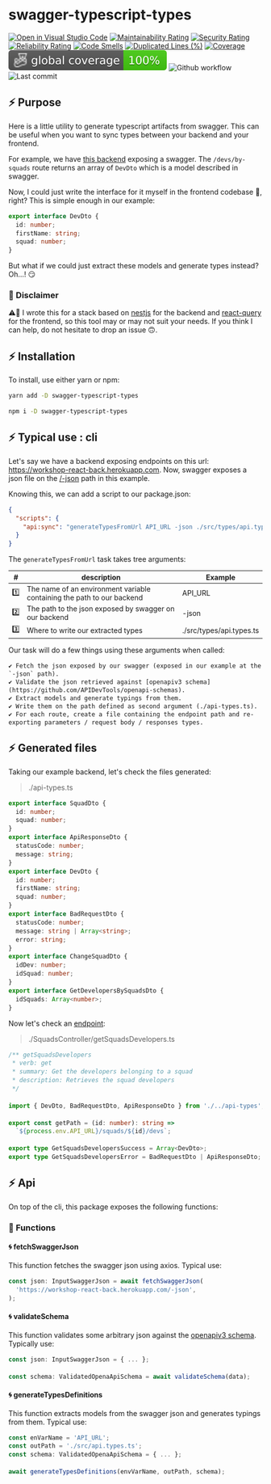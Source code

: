 # swagger-typescript-types

[![Open in Visual Studio Code](https://open.vscode.dev/badges/open-in-vscode.svg)](https://open.vscode.dev/jpb06/swagger-typescript-types)
[![Maintainability Rating](https://sonarcloud.io/api/project_badges/measure?project=jpb06_swagger-typescript-types&metric=sqale_rating)](https://sonarcloud.io/dashboard?id=jpb06_swagger-typescript-types)
[![Security Rating](https://sonarcloud.io/api/project_badges/measure?project=jpb06_swagger-typescript-types&metric=security_rating)](https://sonarcloud.io/dashboard?id=jpb06_swagger-typescript-types)
[![Reliability Rating](https://sonarcloud.io/api/project_badges/measure?project=jpb06_swagger-typescript-types&metric=reliability_rating)](https://sonarcloud.io/dashboard?id=jpb06_swagger-typescript-types)
[![Code Smells](https://sonarcloud.io/api/project_badges/measure?project=jpb06_swagger-typescript-types&metric=code_smells)](https://sonarcloud.io/dashboard?id=jpb06_swagger-typescript-types)
[![Duplicated Lines (%)](https://sonarcloud.io/api/project_badges/measure?project=jpb06_swagger-typescript-types&metric=duplicated_lines_density)](https://sonarcloud.io/dashboard?id=jpb06_swagger-typescript-types)
[![Coverage](https://sonarcloud.io/api/project_badges/measure?project=jpb06_swagger-typescript-types&metric=coverage)](https://sonarcloud.io/dashboard?id=jpb06_swagger-typescript-types)
![Coverage](./badges/coverage-global%20coverage.svg)
![Github workflow](https://img.shields.io/github/workflow/status/jpb06/swagger-typescript-types/Main%20workflow?label=last%20workflow&logo=github-actions)
![Last commit](https://img.shields.io/github/last-commit/jpb06/swagger-typescript-types?logo=git)

## :zap: Purpose

Here is a little utility to generate typescript artifacts from swagger. This can be useful when you want to sync types between your backend and your frontend.

For example, we have [this backend](https://workshop-react-back.herokuapp.com/) exposing a swagger. The `/devs/by-squads` route returns an array of `DevDto` which is a model described in swagger.

Now, I could just write the interface for it myself in the frontend codebase 🤔, right? This is simple enough in our example:

```typescript
export interface DevDto {
  id: number;
  firstName: string;
  squad: number;
}
```

But what if we could just extract these models and generate types instead? Oh...! 😏

### 🔶 Disclaimer

⚠️🚨 I wrote this for a stack based on [nestjs](https://nestjs.com/) for the backend and [react-query](https://react-query.tanstack.com/) for the frontend, so this tool may or may not suit your needs. If you think I can help, do not hesitate to drop an issue 🙃.

## :zap: Installation

To install, use either yarn or npm:

```bash
yarn add -D swagger-typescript-types
```

```bash
npm i -D swagger-typescript-types
```

## :zap: Typical use : cli

Let's say we have a backend exposing endpoints on this url: <https://workshop-react-back.herokuapp.com>.
Now, swagger exposes a json file on the [/-json](https://workshop-react-back.herokuapp.com/-json) path in this example.

Knowing this, we can add a script to our package.json:

```json
{
  "scripts": {
    "api:sync": "generateTypesFromUrl API_URL -json ./src/types/api.types.ts"
  }
}
```

The `generateTypesFromUrl` task takes tree arguments:

| #   | description                                                            | Example                  |
| --- | ---------------------------------------------------------------------- | ------------------------ |
| 1️⃣  | The name of an environment variable containing the path to our backend | API_URL                  |
| 2️⃣  | The path to the json exposed by swagger on our backend                 | -json                    |
| 3️⃣  | Where to write our extracted types                                     | ./src/types/api.types.ts |

Our task will do a few things using these arguments when called:

```misc
✔️ Fetch the json exposed by our swagger (exposed in our example at the `-json` path).
✔️ Validate the json retrieved against [openapiv3 schema](https://github.com/APIDevTools/openapi-schemas).
✔️ Extract models and generate typings from them.
✔️ Write them on the path defined as second argument (./api-types.ts).
✔️ For each route, create a file containing the endpoint path and re-exporting parameters / request body / responses types.
```

## :zap: Generated files

Taking our example backend, let's check the files generated:

> ./api-types.ts

```Typescript
export interface SquadDto {
  id: number;
  squad: number;
}
export interface ApiResponseDto {
  statusCode: number;
  message: string;
}
export interface DevDto {
  id: number;
  firstName: string;
  squad: number;
}
export interface BadRequestDto {
  statusCode: number;
  message: string | Array<string>;
  error: string;
}
export interface ChangeSquadDto {
  idDev: number;
  idSquad: number;
}
export interface GetDevelopersBySquadsDto {
  idSquads: Array<number>;
}
```

Now let's check an [endpoint](http://localhost:3001/#/squads/SquadsController_getSquadsDevelopers):

> ./SquadsController/getSquadsDevelopers.ts

```Typescript
/** getSquadsDevelopers
 * verb: get
 * summary: Get the developers belonging to a squad
 * description: Retrieves the squad developers
 */

import { DevDto, BadRequestDto, ApiResponseDto } from './../api-types';

export const getPath = (id: number): string =>
  `${process.env.API_URL}/squads/${id}/devs`;

export type GetSquadsDevelopersSuccess = Array<DevDto>;
export type GetSquadsDevelopersError = BadRequestDto | ApiResponseDto;
```

## :zap: Api

On top of the cli, this package exposes the following functions:

### 🔶 Functions

#### 🌀 fetchSwaggerJson

This function fetches the swagger json using axios. Typical use:

```typescript
const json: InputSwaggerJson = await fetchSwaggerJson(
  'https://workshop-react-back.herokuapp.com/-json',
);
```

#### 🌀 validateSchema

This function validates some arbitrary json against the [openapiv3 schema](https://github.com/APIDevTools/openapi-schemas). Typically use:

```typescript
const json: InputSwaggerJson = { ... };

const schema: ValidatedOpenaApiSchema = await validateSchema(data);
```

#### 🌀 generateTypesDefinitions

This function extracts models from the swagger json and generates typings from them. Typical use:

```typescript
const enVarName = 'API_URL';
const outPath = './src/api.types.ts';
const schema: ValidatedOpenaApiSchema = { ... };

await generateTypesDefinitions(envVarName, outPath, schema);
```

